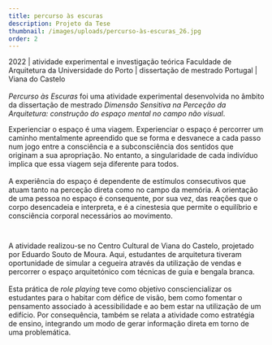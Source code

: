 ```yaml
---
title: percurso às escuras
description: Projeto da Tese
thumbnail: /images/uploads/percurso-às-escuras_26.jpg
order: 2
---
```


<section class="section-bottom-aligned">

2022 | atividade experimental e investigação teórica
Faculdade de Arquitetura da Universidade do Porto | dissertação de mestrado
Portugal | Viana do Castelo\
\
*Percurso às Escuras* foi uma atividade experimental desenvolvida no âmbito da dissertação de mestrado *Dimensão Sensitiva na Perceção da Arquitetura: construção do espaço mental no campo não visual*.
</section>


<section class="section-center-aligned">

Experienciar o espaço é uma viagem. Experienciar o espaço é percorrer um caminho mentalmente apreendido que se forma e desvanece a cada passo num jogo entre a consciência e a subconsciência dos sentidos que originam a sua apropriação. No entanto, a singularidade de cada indivíduo implica que essa viagem seja diferente para todos.\
\
A experiência do espaço é dependente de estímulos consecutivos que atuam tanto na perceção direta como no campo da memória. A orientação de uma pessoa no espaço é consequente, por sua vez, das reações que o corpo desencadeia e interpreta, e é a cinestesia que permite o equilíbrio e consciência corporal necessários ao movimento.
</section>

![]()

![]()


<section class="section-center-aligned">

A atividade realizou-se no Centro Cultural de Viana do Castelo, projetado por Eduardo Souto de Moura. Aqui, estudantes de arquitetura tiveram oportunidade de simular a cegueira através da utilização de vendas e percorrer o espaço arquitetónico com técnicas de guia e bengala branca.\
\
Esta prática de *role playing* teve como objetivo consciencializar os estudantes para o habitar com défice de visão, bem como fomentar o pensamento associado à acessibilidade e ao bem estar na utilização de um edifício. Por consequência, também se relata a atividade como estratégia de ensino, integrando um modo de gerar informação direta em torno de uma problemática.
</section>
